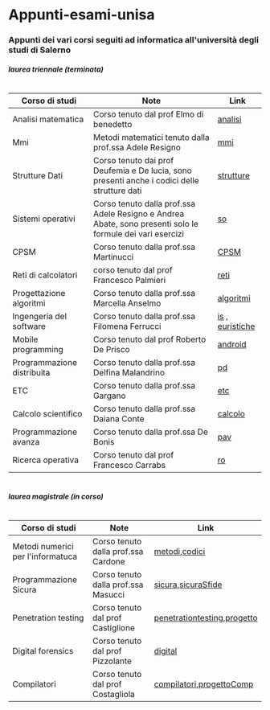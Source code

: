 # Appunti-esami-unisa
### Appunti dei vari corsi seguiti ad informatica all'università degli studi di Salerno 


##### laurea triennale (terminata)
#

| Corso di studi | Note | Link
| ------ | ------ |  ------ |
| Analisi matematica |  Corso tenuto dal prof Elmo di benedetto | [analisi]
| Mmi | Metodi matematici tenuto dalla prof.ssa Adele Resigno | [mmi]
| Strutture Dati | Corso tenuto dai prof Deufemia e De lucia, sono presenti anche i codici delle strutture dati | [strutture]
| Sistemi operativi | Corso tenuto dalla prof.ssa Adele Resigno e Andrea Abate, sono presenti solo le formule dei vari esercizi  | [so]
| CPSM | Corso tenuto dalla prof.ssa Martinucci | [CPSM]
| Reti di calcolatori | corso tenuto dal prof Francesco Palmieri | [reti]
| Progettazione algoritmi | Corso tenuto dalla prof.ssa Marcella Anselmo | [algoritmi]
| Ingengeria del software | Corso tenuto dalla prof.ssa  Filomena Ferrucci | [is] , [euristiche]
| Mobile programming | Corso tenuto dal prof Roberto De Prisco | [android]
| Programmazione distribuita | Corso tenuto dalla prof.ssa Delfina Malandrino | [pd]
| ETC | Corso tenuto dalla prof.ssa Gargano | [etc]
| Calcolo scientifico | Corso tenuto dalla prof.ssa Daiana Conte | [calcolo]
| Programmazione avanza | Corso tenuto dalla prof.ssa De Bonis | [pav]
| Ricerca operativa | Corso tenuto dal prof Francesco Carrabs | [ro]

#
#
#

##### laurea magistrale (in corso)
#

| Corso di studi | Note | Link
| ------ | ------ |  ------ |
| Metodi numerici per l'informatuca |  Corso tenuto dalla prof.ssa Cardone | [metodi],[codici] 
| Programmazione Sicura  |  Corso tenuto dalla prof.ssa Masucci | [sicura],[sicuraSfide] 
| Penetration testing  |  Corso tenuto dal prof Castiglione  | [penetrationtesting],[progetto] 
| Digital forensics | Corso tenuto dal prof Pizzolante | [digital]
| Compilatori | Corso tenuto dal prof Costagliola | [compilatori],[progettoComp]


[compilatori]:<https://github.com/Darnxca/Appunti-esami-unisa/blob/main/Laurea%20magistrale%20in%20informatica/Penetration_Testing.pdf>
[progettoComp]: <https://github.com/Darnxca/The-planets-Earth>

[digital]:<https://github.com/Darnxca/Appunti-esami-unisa/blob/main/Laurea%20magistrale%20in%20informatica/Digital_Forensics.pdf>

[penetrationtesting]:<https://github.com/Darnxca/Appunti-esami-unisa/blob/main/Laurea%20magistrale%20in%20informatica/Penetration_Testing.pdf>
[progetto]: <https://github.com/Darnxca/The-planets-Earth>

[sicura]: <https://github.com/Darnxca/Appunti-esami-unisa/blob/main/Laurea%20magistrale%20in%20informatica/Programmazione_sicura.pdf>
[sicuraSfide]:<https://github.com/Darnxca/Appunti-esami-unisa/blob/main/Laurea%20magistrale%20in%20informatica/Sicura_esame.pdf>

[metodi]: <https://github.com/Darnxca/Appunti-esami-unisa/blob/main/Laurea%20magistrale%20in%20informatica/Metodi%20numerici%20per%20l'informatica/Metodi%20numerici.pdf>
[codici]: <https://github.com/Darnxca/Appunti-esami-unisa/tree/main/Laurea%20magistrale%20in%20informatica/Metodi%20numerici%20per%20l'informatica/Codici>

[etc]: <https://github.com/Darnxca/Appunti-esami-unisa/blob/main/Laurea%20triennale%20in%20informatica/3%C2%B0anno/2%C2%B0semestre/ETC%20-%20Elementi%20della%20teoria%20della%20computazione.pdf>
[calcolo]: <https://github.com/Darnxca/Appunti-esami-unisa/blob/main/Laurea%20triennale%20in%20informatica/3%C2%B0anno/2%C2%B0semestre/Calcolo%20Scientifico.pdf>
[pav]: <https://github.com/Darnxca/Appunti-esami-unisa/blob/main/Laurea%20triennale%20in%20informatica/3%C2%B0anno/2%C2%B0semestre/Programmazione%20avanzata.pdf>
[ro]: <https://github.com/Darnxca/Appunti-esami-unisa/blob/main/Laurea%20triennale%20in%20informatica/3%C2%B0anno/2%C2%B0semestre/Ricerca%20operativa.pdf>
[is]: <https://github.com/Darnxca/Appunti-esami-unisa/blob/main/Laurea%20triennale%20in%20informatica/3%C2%B0anno/1%C2%B0semestre/Ingegneria%20del%20software.pdf>
[euristiche]: <https://github.com/Darnxca/Appunti-esami-unisa/blob/main/Laurea%20triennale%20in%20informatica/3%C2%B0anno/1%C2%B0semestre/Euristiche%20-%20Ingegneria%20del%20software.pdf>
[android]: <https://github.com/Darnxca/Appunti-esami-unisa/blob/main/Laurea%20triennale%20in%20informatica/3%C2%B0anno/1%C2%B0semestre/Mobile%20programming.pdf>
[pd]: <https://github.com/Darnxca/Appunti-esami-unisa/blob/main/Laurea%20triennale%20in%20informatica/3%C2%B0anno/1%C2%B0semestre/Programmazione%20Distribuita.pdf>
[analisi]: <https://github.com/Darnxca/Appunti-esami-unisa/blob/main/Laurea%20triennale%20in%20informatica/1%C2%B0anno/2%C2%B0semestre/Analisi%20matematica.pdf>
[mmi]: <https://github.com/Darnxca/Appunti-esami-unisa/blob/main/Laurea%20triennale%20in%20informatica/1%C2%B0anno/2%C2%B0semestre/Metodi%20matematic%20per%20l'informatica.pdf>
[strutture]: <https://github.com/Darnxca/Appunti-esami-unisa/tree/main/Laurea%20triennale%20in%20informatica/1%C2%B0anno/2%C2%B0semestre/Strutture%20Dati>
[so]: <https://github.com/Darnxca/Appunti-esami-unisa/blob/main/Laurea%20triennale%20in%20informatica/2%C2%B0anno/Formule%20sistemi%20operativi.pdf>
[CPSM]: <https://github.com/Darnxca/Appunti-esami-unisa/blob/main/Laurea%20triennale%20in%20informatica/2%C2%B0anno/2%C2%B0semestre/Calcolo%20delle%20probabilit%C3%A0%20e%20statistica%20matematica.pdf>
[reti]: <https://github.com/Darnxca/Appunti-esami-unisa/blob/main/Laurea%20triennale%20in%20informatica/2%C2%B0anno/2%C2%B0semestre/Reti%20di%20calcolatori.pdf>
[algoritmi]: <https://github.com/Darnxca/Appunti-esami-unisa/blob/main/Laurea%20triennale%20in%20informatica/2%C2%B0anno/2%C2%B0semestre/Progettazione%20di%20algoritmi.pdf>
